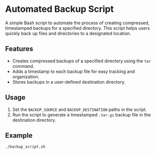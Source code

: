 # Automated Backup Script

A simple Bash script to automate the process of creating compressed, timestamped backups for a specified directory. This script helps users quickly back up files and directories to a designated location.

## Features
- Creates compressed backups of a specified directory using the `tar` command.
- Adds a timestamp to each backup file for easy tracking and organization.
- Stores backups in a user-defined destination directory.

## Usage
1. Set the `BACKUP_SOURCE` and `BACKUP_DESTINATION` paths in the script.
2. Run the script to generate a timestamped `.tar.gz` backup file in the destination directory.

## Example
```bash
./backup_script.sh
